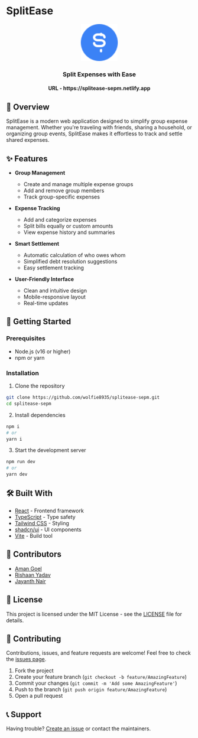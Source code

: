 # SplitEase

<div align="center">
  <img src="public/favicon.svg" alt="SplitEase Logo" width="100" height="100">
  <h3>Split Expenses with Ease</h3>

  <h4>URL - https://splitease-sepm.netlify.app</h4>
</div>

## 🌟 Overview

SplitEase is a modern web application designed to simplify group expense management. Whether you're traveling with friends, sharing a household, or organizing group events, SplitEase makes it effortless to track and settle shared expenses.

## ✨ Features

- **Group Management**
  - Create and manage multiple expense groups
  - Add and remove group members
  - Track group-specific expenses

- **Expense Tracking**
  - Add and categorize expenses
  - Split bills equally or custom amounts
  - View expense history and summaries

- **Smart Settlement**
  - Automatic calculation of who owes whom
  - Simplified debt resolution suggestions
  - Easy settlement tracking

- **User-Friendly Interface**
  - Clean and intuitive design
  - Mobile-responsive layout
  - Real-time updates

## 🚀 Getting Started

### Prerequisites

- Node.js (v16 or higher)
- npm or yarn

### Installation

1. Clone the repository
```bash
git clone https://github.com/wolfie8935/splitease-sepm.git
cd splitease-sepm
```

2. Install dependencies
```bash
npm i
# or
yarn i
```

3. Start the development server
```bash
npm run dev
# or
yarn dev
```

## 🛠️ Built With

- [React](https://reactjs.org/) - Frontend framework
- [TypeScript](https://www.typescriptlang.org/) - Type safety
- [Tailwind CSS](https://tailwindcss.com/) - Styling
- [shadcn/ui](https://ui.shadcn.com/) - UI components
- [Vite](https://vitejs.dev/) - Build tool

## 👥 Contributors

- [Aman Goel](https://github.com/amangoel185)
- [Rishaan Yadav](https://github.com/rishaan08)
- [Jayanth Nair](https://github.com/jay16nair)

## 📄 License

This project is licensed under the MIT License - see the [LICENSE](LICENSE) file for details.

## 🤝 Contributing

Contributions, issues, and feature requests are welcome! Feel free to check the [issues page](https://github.com/amangoel185/splitease-sepm/issues).

1. Fork the project
2. Create your feature branch (`git checkout -b feature/AmazingFeature`)
3. Commit your changes (`git commit -m 'Add some AmazingFeature'`)
4. Push to the branch (`git push origin feature/AmazingFeature`)
5. Open a pull request

## 📞 Support

Having trouble? [Create an issue](https://github.com/amangoel185/splitease-sepm/issues/new) or contact the maintainers.
